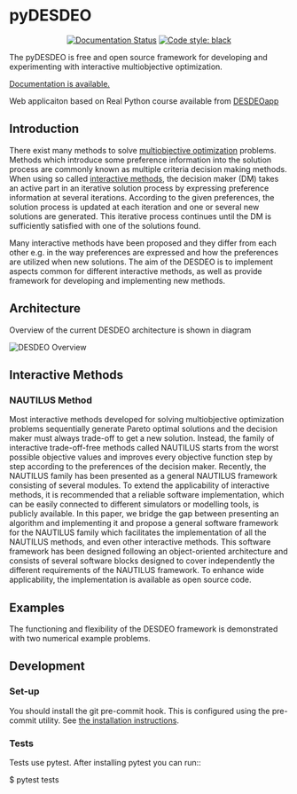 # pyDESDEO #

<p align="center">
<a href="https://desdeo.readthedocs.io/en/stable/?badge=stable"><img alt="Documentation Status" src="https://readthedocs.org/projects/desdeo/badge/?version=stable"></a>
<a href="https://github.com/ambv/black"><img alt="Code style: black" src="https://img.shields.io/badge/code%20style-black-000000.svg"></a>
</p>

The pyDESDEO is free and open source framework for developing and
experimenting with interactive multiobjective optimization.

[Documentation is available.](https://desdeo.readthedocs.io/en/latest/)

Web applicaiton based on Real Python course  available from [DESDEOapp](https://github.com/ferrety/DESDEOapp)

## Introduction ##

There exist many methods to solve [multiobjective optimization](https://en.wikipedia.org/wiki/Multi-objective_optimization) 
problems. Methods which introduce some preference information into the solution process
are commonly known as multiple criteria decision making methods. When
using so called [interactive methods](https://en.wikipedia.org/wiki/Multi-objective_optimization#Interactive_methods),
the decision maker (DM) takes an active part in an iterative solution
process by expressing preference information at several
iterations. According to the given preferences, the solution process
is updated at each iteration and one or several new solutions are
generated. This iterative process continues until the DM is
sufficiently satisfied with one of the solutions found.

Many interactive methods have been proposed and they differ from each
other e.g. in the way preferences are expressed and how the
preferences are utilized when new solutions. The aim of the DESDEO is
to implement aspects common for different interactive methods, as well
as provide framework for developing and implementing new methods.

## Architecture ##

Overview of the current DESDEO architecture is shown in diagram

![DESDEO Overview](https://github.com/industrial-optimization-group/pyDESDEO/raw/master/docs/design/overview.png)

## Interactive Methods  ##

### NAUTILUS Method ###

Most interactive methods developed for solving multiobjective
optimization problems sequentially generate Pareto optimal solutions
and the decision maker must always trade-off to get a new
solution. Instead, the family of interactive trade-off-free methods
called NAUTILUS starts from the worst possible objective values and
improves every objective function step by step according to the
preferences of the decision maker. Recently, the NAUTILUS family has
been presented as a general NAUTILUS framework consisting of several
modules.  To extend the applicability of interactive methods, it is
recommended that a reliable software implementation, which can be
easily connected to different simulators or modelling tools, is
publicly available. In this paper, we bridge the gap between
presenting an algorithm and implementing it and propose a general
software framework for the NAUTILUS family which facilitates the
implementation of all the NAUTILUS methods, and even other interactive
methods. This software framework has been designed following an
object-oriented architecture and consists of several software blocks
designed to cover independently the different requirements of the
NAUTILUS framework. To enhance wide applicability, the implementation
is available as open source code.

## Examples ##

The functioning and flexibility of the DESDEO framework is
demonstrated with two numerical example problems.

## Development ##

### Set-up ###

You should install the git pre-commit hook. This is configured using the pre-commit utility. See [the installation instructions](https://pre-commit.com/#install).

### Tests ###

Tests use pytest. After installing pytest you can run::

  $ pytest tests
